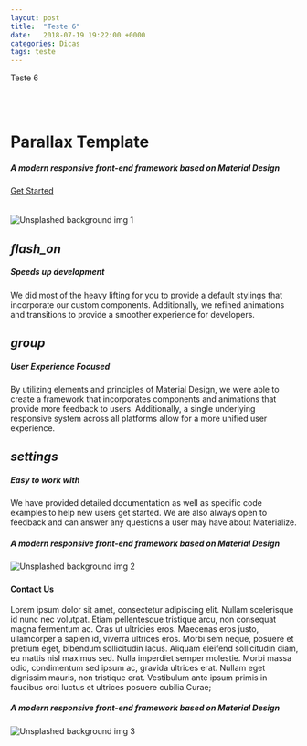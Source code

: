 ```yaml
---
layout: post
title:  "Teste 6"
date:   2018-07-19 19:22:00 +0000
categories: Dicas
tags: teste
---
```


Teste 6


<div id="index-banner" class="parallax-container">
  <div class="section no-pad-bot">
    <div class="container">
      <br><br>
      <h1 class="header center teal-text text-lighten-2">Parallax Template</h1>
      <div class="row center">
        <h5 class="header col s12 light">A modern responsive front-end framework based on Material Design</h5>
      </div>
      <div class="row center">
        <a href="http://materializecss.com/getting-started.html" id="download-button" class="btn-large waves-effect waves-light teal lighten-1">Get Started</a>
      </div>
      <br><br>
    </div>
  </div>
  <div class="parallax"><img src="https://source.unsplash.com/1600x900/?beach" alt="Unsplashed background img 1"></div>
</div>


<div class="container">
  <div class="section">
    <!--   Icon Section   -->
    <div class="row">
      <div class="col s12 m4">
        <div class="icon-block">
          <h2 class="center brown-text"><i class="material-icons">flash_on</i></h2>
          <h5 class="center">Speeds up development</h5>
          <p class="light">We did most of the heavy lifting for you to provide a default stylings that incorporate our custom components. Additionally, we refined animations and transitions to provide a smoother experience for developers.</p>
        </div>
      </div>
      <div class="col s12 m4">
        <div class="icon-block">
          <h2 class="center brown-text"><i class="material-icons">group</i></h2>
          <h5 class="center">User Experience Focused</h5>
          <p class="light">By utilizing elements and principles of Material Design, we were able to create a framework that incorporates components and animations that provide more feedback to users. Additionally, a single underlying responsive system across all platforms allow for a more unified user experience.</p>
        </div>
      </div>
      <div class="col s12 m4">
        <div class="icon-block">
          <h2 class="center brown-text"><i class="material-icons">settings</i></h2>
          <h5 class="center">Easy to work with</h5>
          <p class="light">We have provided detailed documentation as well as specific code examples to help new users get started. We are also always open to feedback and can answer any questions a user may have about Materialize.</p>
        </div>
      </div>
    </div>
  </div>
</div>


<div class="parallax-container valign-wrapper">
  <div class="section no-pad-bot">
    <div class="container">
      <div class="row center">
        <h5 class="header col s12 light">A modern responsive front-end framework based on Material Design</h5>
      </div>
    </div>
  </div>
  <div class="parallax"><img src="https://source.unsplash.com/1600x900/?beach" alt="Unsplashed background img 2"></div>
</div>

<div class="container">
  <div class="section">
    <div class="row">
      <div class="col s12 center">
        <h3><i class="mdi-content-send brown-text"></i></h3>
        <h4>Contact Us</h4>
        <p class="left-align light">Lorem ipsum dolor sit amet, consectetur adipiscing elit. Nullam scelerisque id nunc nec volutpat. Etiam pellentesque tristique arcu, non consequat magna fermentum ac. Cras ut ultricies eros. Maecenas eros justo, ullamcorper a sapien id, viverra ultrices eros. Morbi sem neque, posuere et pretium eget, bibendum sollicitudin lacus. Aliquam eleifend sollicitudin diam, eu mattis nisl maximus sed. Nulla imperdiet semper molestie. Morbi massa odio, condimentum sed ipsum ac, gravida ultrices erat. Nullam eget dignissim mauris, non tristique erat. Vestibulum ante ipsum primis in faucibus orci luctus et ultrices posuere cubilia Curae;</p>
      </div>
    </div>
  </div>
</div>


<div class="parallax-container valign-wrapper">
  <div class="section no-pad-bot">
    <div class="container">
      <div class="row center">
        <h5 class="header col s12 light">A modern responsive front-end framework based on Material Design</h5>
      </div>
    </div>
  </div>
  <div class="parallax"><img src="https://source.unsplash.com/1600x900/?beach" alt="Unsplashed background img 3"></div>
</div>
  
  
  
  
  
<!--  Scripts-->
<script src="/assets/js/init.js"></script>
